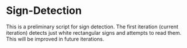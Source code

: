# Sign-Detection
This is a preliminary script for sign detection. The first iteration (current iteration) detects just white rectangular signs and attempts to read them. This will be improved in future iterations.
